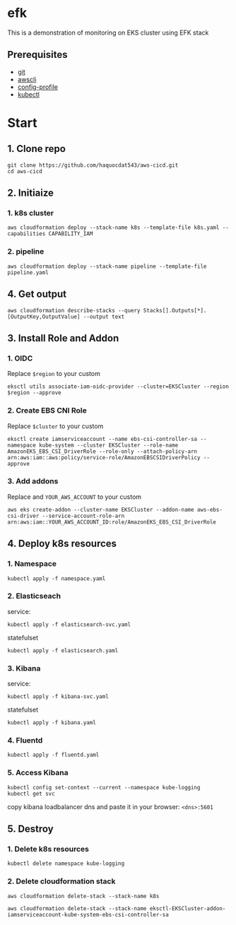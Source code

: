 # efk
This is a demonstration of monitoring on EKS cluster using EFK stack
## Prerequisites
* [git](https://git-scm.com/downloads)
* [awscli](https://docs.aws.amazon.com/cli/latest/userguide/getting-started-install.html)
* [config-profile](https://docs.aws.amazon.com/cli/latest/reference/configure/)
* [kubectl](https://kubernetes.io/docs/tasks/tools/)
# Start
## 1. Clone repo
```
git clone https://github.com/haquocdat543/aws-cicd.git
cd aws-cicd
```
## 2. Initiaize
### 1. k8s cluster
```
aws cloudformation deploy --stack-name k8s --template-file k8s.yaml --capabilities CAPABILITY_IAM
```
### 2. pipeline
```
aws cloudformation deploy --stack-name pipeline --template-file pipeline.yaml
```
## 4. Get output
```
aws cloudformation describe-stacks --query Stacks[].Outputs[*].[OutputKey,OutputValue] --output text
```
## 3. Install Role and Addon
### 1. OIDC
Replace `$region` to your custom
```
eksctl utils associate-iam-oidc-provider --cluster=EKSCluster --region $region --approve
```
### 2. Create EBS CNI Role
Replace `$cluster` to your custom
```
eksctl create iamserviceaccount --name ebs-csi-controller-sa --namespace kube-system --cluster EKSCluster --role-name AmazonEKS_EBS_CSI_DriverRole --role-only --attach-policy-arn arn:aws:iam::aws:policy/service-role/AmazonEBSCSIDriverPolicy --approve 
```
### 3. Add addons
Replace and `YOUR_AWS_ACCOUNT` to your custom
```
aws eks create-addon --cluster-name EKSCluster --addon-name aws-ebs-csi-driver --service-account-role-arn arn:aws:iam::YOUR_AWS_ACCOUNT_ID:role/AmazonEKS_EBS_CSI_DriverRole
```
## 4. Deploy k8s resources
### 1. Namespace
```
kubectl apply -f namespace.yaml
```
### 2. Elasticseach
service:
```
kubectl apply -f elasticsearch-svc.yaml
```
statefulset
```
kubectl apply -f elasticsearch.yaml
```

### 3. Kibana
service:
```
kubectl apply -f kibana-svc.yaml
```
statefulset
```
kubectl apply -f kibana.yaml
```
### 4. Fluentd
```
kubectl apply -f fluentd.yaml
```
### 5. Access Kibana
```
kubectl config set-context --current --namespace kube-logging
kubectl get svc
```
copy kibana loadbalancer dns and paste it in your browser: `<dns>:5601`


## 5. Destroy
### 1. Delete k8s resources
```
kubectl delete namespace kube-logging
```
### 2. Delete cloudformation stack
```
aws cloudformation delete-stack --stack-name k8s
```
```
aws cloudformation delete-stack --stack-name eksctl-EKSCluster-addon-iamserviceaccount-kube-system-ebs-csi-controller-sa
```

